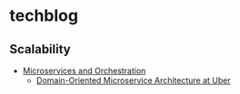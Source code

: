 # techblog

## Scalability
* [Microservices and Orchestration](https://martinfowler.com/microservices/)
    * [Domain-Oriented Microservice Architecture at Uber](https://eng.uber.com/microservice-architecture/)
    

